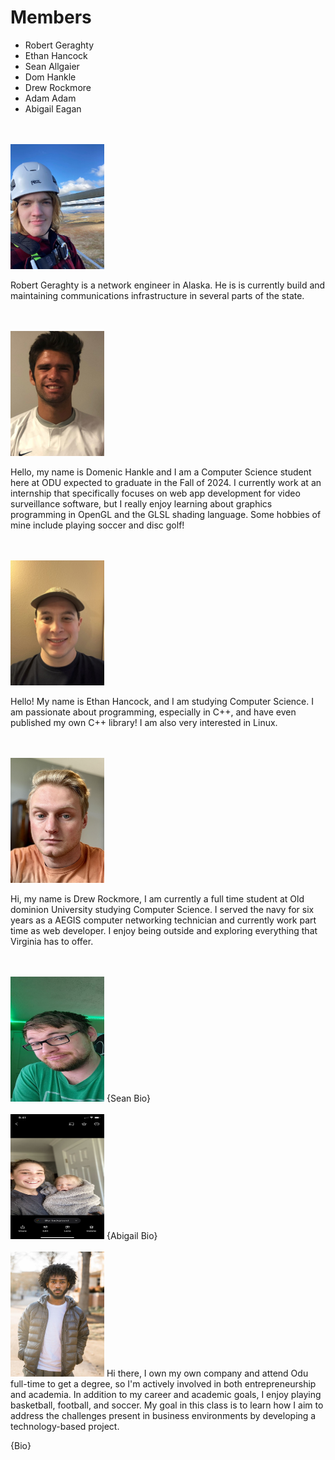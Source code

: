 # Members
- Robert Geraghty
- Ethan Hancock
- Sean Allgaier
- Dom Hankle
- Drew Rockmore
- Adam Adam
- Abigail Eagan


<br>
<br>
<img src="RobertGeraghty.jpg" style="width: 150px; height: 200px;">

Robert Geraghty is a network engineer in Alaska. He is is currently build and maintaining communications infrastructure in several parts of the state.


<br>
<br>
<img src="DomHankle.png" style="width: 150px; height: 200px;">

Hello, my name is Domenic Hankle and I am a Computer Science student here at ODU expected to graduate in the Fall of 2024.
I currently work at an internship that specifically focuses on web app development for video surveillance software, but I
really enjoy learning about graphics programming in OpenGL and the GLSL shading language. Some hobbies of mine include playing soccer and disc golf!


<br>
<br>
<img src="EthanHancock.jpg" style="width: 150px; height: 200px;">


Hello! My name is Ethan Hancock, and I am studying Computer Science.
I am passionate about programming, especially in C++, and have even published my own C++ library!
I am also very interested in Linux.


<br>
<br>
<img src="DrewRockmore.png" style="width: 150px; height: 200px;">


Hi, my name is Drew Rockmore, I am currently a full time student at Old dominion University studying Computer Science. 
I served the navy for six years as a AEGIS computer networking technician and currently work part time as web developer. 
I enjoy being outside and exploring everything that Virginia has to offer. 


<br>
<br>
<img src="SeanAllgaier.jpg" style="width: 150px; height: 200px;">
{Sean Bio}


<br>
<br>
<img src="Abigail Eagan.png" style="width: 150px; height: 200px;">
{Abigail Bio}


<br>
<br>
<img src="AdamAdam.jpg" style="width: 150px; height: 200px;">
Hi there, I own my own company and attend Odu full-time to get a degree, so I'm actively involved in both entrepreneurship and academia. In addition to my career and academic goals, I enjoy playing basketball, football, and soccer. My goal in this class is to learn how I aim to address the challenges present in business environments by developing a technology-based project.


{Bio}
